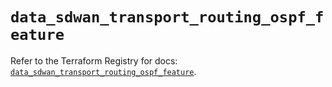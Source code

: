 # `data_sdwan_transport_routing_ospf_feature`

Refer to the Terraform Registry for docs: [`data_sdwan_transport_routing_ospf_feature`](https://registry.terraform.io/providers/ciscodevnet/sdwan/0.8.0/docs/data-sources/transport_routing_ospf_feature).
